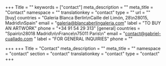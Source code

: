 +++
Title = ""
keywords = ["contact"]
meta_description = ""
meta_title = "Contact"
namespace = ""
translationkey = "contact"
type = ""
url = ""
[buy]
countries = "Galeria Blanca Berlin\nCaille del Limón, 28\n28015, Madrid\nSpain"
email = "galeria@blancaberlingaleria.com"
label = "TO BUY AN ARTWORK"
phone = "+34 91 54 29 313"
[general]
countries = "Spain\n28018 Madrid\n\nFrance\n75011 Paris\n"
email = "contact@gabriel-cuallado.com "
label = "FOR GENERAL INQUIRIES"
phone = ""

+++
+++ Title = "Contact" meta_description = "" meta_title = "" namespace = "contact" section = "contact" translationkey = "contact" type = "contact" +++